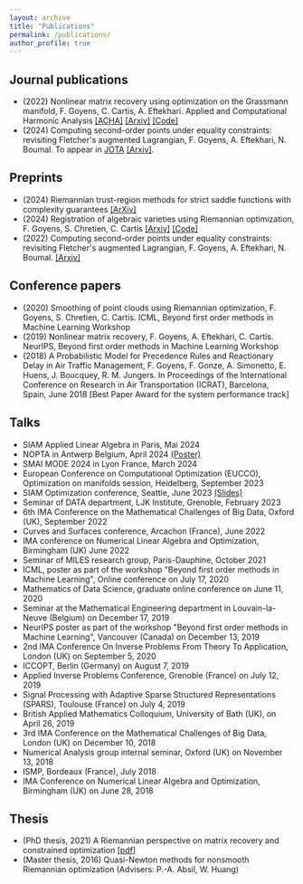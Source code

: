 ```yaml
---
layout: archive
title: "Publications"
permalink: /publications/
author_profile: true
---
```

## Journal publications
* (2022) Nonlinear matrix recovery using optimization on the Grassmann manifold, F. Goyens, C. Cartis, A. Eftekhari. Applied and Computational Harmonic Analysis [[ACHA]](https://www.sciencedirect.com/science/article/abs/pii/S1063520322000859) [[Arxiv]](https://arxiv.org/abs/2109.06095) [[Code]](https://github.com/flgoyens/nonlinear-matrix-recovery)
* (2024) Computing second-order points under equality constraints: revisiting Fletcher's augmented Lagrangian, F. Goyens, A. Eftekhari, N. Boumal. To appear in [JOTA](https://link.springer.com/journal/10957) [[Arxiv]](https://arxiv.org/abs/2204.01448).

## Preprints
* (2024) Riemannian trust-region methods for strict saddle functions with complexity guarantees [[ArXiv]](https://arxiv.org/abs/2402.07614)
* (2024) Registration of algebraic varieties using Riemannian optimization, F. Goyens, S. Chretien, C. Cartis [[Arxiv]](https://arxiv.org/abs/2401.08562) [[Code]](https://github.com/flgoyens/variety-registration)
* (2022) Computing second-order points under equality constraints: revisiting Fletcher's augmented Lagrangian, F. Goyens, A. Eftekhari, N. Boumal. [[Arxiv]](https://arxiv.org/abs/2204.01448)

## Conference papers
* (2020) Smoothing of point clouds using Riemannian optimization, F. Goyens, S. Chretien, C. Cartis. ICML, Beyond first order methods in Machine Learning Workshop
* (2019) Nonlinear matrix recovery, F. Goyens, A. Eftekhari, C. Cartis. NeurIPS,  Beyond first order methods in Machine Learning Workshop
* (2018) A Probabilistic Model for Precedence Rules and Reactionary Delay in Air Traffic Management, F. Goyens, F. Gonze, A. Simonetto, E. Huens, J. Boucquey, R. M. Jungers. In Proceedings of the International Conference on Research in Air Transportation (ICRAT), Barcelona, Spain, June 2018
[Best Paper Award for the system performance track]

## Talks
* SIAM Applied Linear Algebra in Paris, Mai 2024
* NOPTA in Antwerp Belgium, April 2024 [(Poster)](http://flgoyens.github.io/files/nopta_2024_poster.pdf)
* SMAI MODE 2024 in Lyon France, March 2024
* European Conference on Computational Optimization (EUCCO), Optimization on manifolds session, Heidelberg, September 2023
* SIAM Optimization conference, Seattle, June 2023 [(Slides)](http://flgoyens.github.io/files/slides_SIAMOP_2023.pdf)
* Seminar of DATA department, LJK Institute, Grenoble, February 2023
* 6th IMA Conference on the Mathematical Challenges of Big Data, Oxford (UK), September 2022
* Curves and Surfaces conference, Arcachon (France), June 2022
* IMA conference on Numerical Linear Algebra and Optimization, Birmingham (UK) June 2022
* Seminar of MILES research group, Paris-Dauphine, October 2021
* ICML, poster as part of the workshop "Beyond first order methods in Machine Learning", Online conference on July 17, 2020
* Mathematics of Data Science, graduate online conference on June 11, 2020
* Seminar at the Mathematical Engineering department in Louvain-la-Neuve (Belgium) on December 17, 2019
* NeurIPS poster as part of the workshop "Beyond first order methods in Machine Learning", Vancouver (Canada) on December 13, 2019
* 2nd IMA Conference On Inverse Problems From Theory To Application, London (UK) on September 5, 2020
* ICCOPT, Berlin (Germany) on August 7, 2019
* Applied Inverse Problems Conference, Grenoble (France) on July 12, 2019
* Signal Processing with Adaptive Sparse Structured Representations (SPARS), Toulouse (France) on July 4, 2019
* British Applied Mathematics Colloquium, University of Bath (UK), on April 26, 2019
* 3rd IMA Conference on the Mathematical Challenges of Big Data, London (UK) on December 10, 2018
* Numerical Analysis group internal seminar, Oxford (UK) on November 13, 2018
* ISMP, Bordeaux (France), July 2018
* IMA Conference on Numerical Linear Algebra and Optimization, Birmingham (UK) on June 28, 2018


## Thesis
* (PhD thesis, 2021) A Riemannian perspective on matrix recovery and constrained optimization [[pdf]](http://flgoyens.github.io/files/dphil_thesis.pdf)
* (Master thesis, 2016) Quasi-Newton methods for nonsmooth Riemannian optimization (Advisers: P.-A. Absil, W. Huang)
